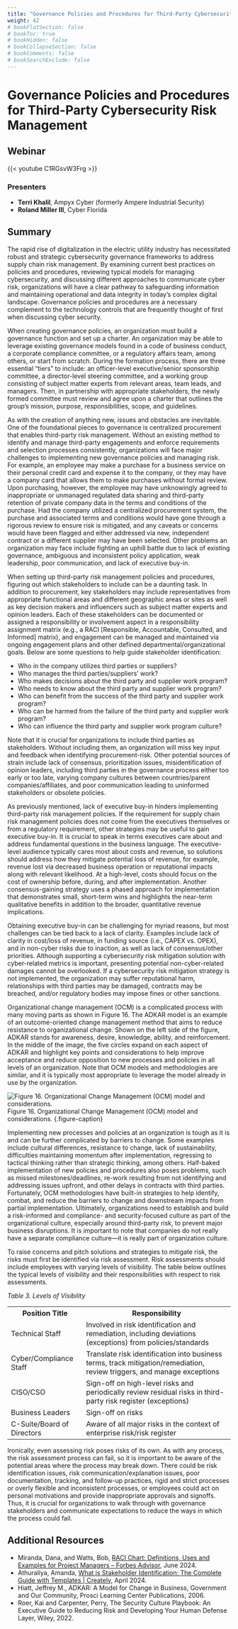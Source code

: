 ```yaml
---
title: "Governance Policies and Procedures for Third-Party Cybersecurity Risk Management"
weight: 42
# bookFlatSection: false
# bookToc: true
# bookHidden: false
# bookCollapseSection: false
# bookComments: false
# bookSearchExclude: false
---
```


# Governance Policies and Procedures for Third-Party Cybersecurity Risk Management

## Webinar
{{< youtube C1RGsvW3Frg >}}

### Presenters
* **Terri Khalil**, Ampyx Cyber (formerly Ampere Industrial Security)
* **Roland Miller III**, Cyber Florida

## Summary
The rapid rise of digitalization in the electric utility industry has necessitated robust and strategic cybersecurity governance frameworks to address supply chain risk management. By examining current best practices on policies and procedures, reviewing typical models for managing cybersecurity, and discussing different approaches to communicate cyber risk, organizations will have a clear pathway to safeguarding information and maintaining operational and data integrity in today’s complex digital landscape. Governance policies and procedures are a necessary complement to the technology controls that are frequently thought of first when discussing cyber security.

When creating governance policies, an organization must build a governance function and set up a charter. An organization may be able to leverage existing governance models found in a code of business conduct, a corporate compliance committee, or a regulatory affairs team, among others, or start from scratch. During the formation process, there are three essential “tiers” to include: an officer-level executive/senior sponsorship committee, a director-level steering committee, and a working group consisting of subject matter experts from relevant areas, team leads, and managers. Then, in partnership with appropriate stakeholders, the newly formed committee must review and agree upon a charter that outlines the group’s mission, purpose, responsibilities, scope, and guidelines.

As with the creation of anything new, issues and obstacles are inevitable. One of the foundational pieces to governance is centralized procurement that enables third-party risk management. Without an existing method to identify and manage third-party engagements and enforce requirements and selection processes consistently, organizations will face major challenges to implementing new governance policies and managing risk. For example, an employee may make a purchase for a business service on their personal credit card and expense it to the company, or they may have a company card that allows them to make purchases without formal review. Upon purchasing, however, the employee may have unknowingly agreed to inappropriate or unmanaged regulated data sharing and third-party retention of private company data in the terms and conditions of the purchase. Had the company utilized a centralized procurement system, the purchase and associated terms and conditions would have gone through a rigorous review to ensure risk is mitigated, and any caveats or concerns would have been flagged and either addressed via new, independent contract or a different supplier may have been selected. Other problems an organization may face include fighting an uphill battle due to lack of existing governance, ambiguous and inconsistent policy application, weak leadership, poor communication, and lack of executive buy-in.

When setting up third-party risk management policies and procedures, figuring out which stakeholders to include can be a daunting task. In addition to procurement, key stakeholders may include representatives from appropriate functional areas and different geographic areas or sites as well as key decision makers and influencers such as subject matter experts and opinion leaders. Each of these stakeholders can be documented or assigned a responsibility or involvement aspect in a responsibility assignment matrix (e.g., a RACI [Responsible, Accountable, Consulted, and Informed] matrix), and engagement can be managed and maintained via ongoing engagement plans and other defined departmental/organizational goals. Below are some questions to help guide stakeholder identification:

* Who in the company utilizes third parties or suppliers?
* Who manages the third parties/suppliers’ work?
* Who makes decisions about the third party and supplier work program?
* Who needs to know about the third party and supplier work program?
* Who can benefit from the success of the third party and supplier work program?
* Who can be harmed from the failure of the third party and supplier work program?
* Who can influence the third party and supplier work program culture?

Note that it is crucial for organizations to include third parties as stakeholders. Without including them, an organization will miss key input and feedback when identifying procurement-risk. Other potential sources of strain include lack of consensus, prioritization issues, misidentification of opinion leaders, including third parties in the governance process either too early or too late, varying company cultures between countries/parent companies/affiliates, and poor communication leading to uninformed stakeholders or obsolete policies.

As previously mentioned, lack of executive buy-in hinders implementing third-party risk management policies. If the requirement for supply chain risk management policies does not come from the executives themselves or from a regulatory requirement, other strategies may be useful to gain executive buy-in. It is crucial to speak in terms executives care about and address fundamental questions in the business language. The executive-level audience typically cares most about costs and revenue, so solutions should address how they mitigate potential loss of revenue, for example, revenue lost via decreased business operation or reputational impacts along with relevant likelihood. At a high-level, costs should focus on the cost of ownership before, during, and after implementation. Another consensus-gaining strategy uses a phased approach for implementation that demonstrates small, short-term wins and highlights the near-term qualitative benefits in addition to the broader, quantitative revenue implications.

Obtaining executive buy-in can be challenging for myriad reasons, but most challenges can be tied back to a lack of clarity. Examples include lack of clarity in cost/loss of revenue, in funding source (i.e., CAPEX vs. OPEX), and in non-cyber risks due to inaction, as well as lack of consensus/other priorities. Although supporting a cybersecurity risk mitigation solution with cyber-related metrics is important, presenting potential non-cyber-related damages cannot be overlooked. If a cybersecurity risk mitigation strategy is not implemented, the organization may suffer reputational harm, relationships with third parties may be damaged, contracts may be breached, and/or regulatory bodies may impose fines or other sanctions.

Organizational change management (OCM) is a complicated process with many moving parts as shown in Figure 16. The ADKAR model is an example of an outcome-oriented change management method that aims to reduce resistance to organizational change. Shown on the left side of the figure, ADKAR stands for awareness, desire, knowledge, ability, and reinforcement. In the middle of the image, the five circles expand on each aspect of ADKAR and highlight key points and considerations to help improve acceptance and reduce opposition to new processes and policies in all levels of an organization. Note that OCM models and methodologies are similar, and it is typically most appropriate to leverage the model already in use by the organization.

![Figure 16. Organizational Change Management (OCM) model and considerations.](/figures/070_OCM_model.png)  
Figure 16. Organizational Change Management (OCM) model and considerations.
{.figure-caption}

Implementing new processes and policies at an organization is tough as it is and can be further complicated by barriers to change. Some examples include cultural differences, resistance to change, lack of sustainability, difficulties maintaining momentum after implementation, regressing to tactical thinking rather than strategic thinking, among others. Half-baked implementation of new policies and procedures also poses problems, such as missed milestones/deadlines, re-work resulting from not identifying and addressing issues upfront, and other delays in contracts with third parties. Fortunately, OCM methodologies have built-in strategies to help identify, combat, and reduce the barriers to change and downstream impacts from partial implementation. Ultimately, organizations need to establish and build a risk-informed and compliance- and security-focused culture as part of the organizational culture, especially around third-party risk, to prevent major business disruptions. It is important to note that companies do not really have a separate compliance culture—it is really part of organization culture.

To raise concerns and pitch solutions and strategies to mitigate risk, the risks must first be identified via risk assessment. Risk assessments should include employees with varying levels of visibility. The table below outlines the typical levels of visibility and their responsibilities with respect to risk assessments. 

*Table 3. Levels of Visibility*
<table>
    <tr>
        <th>Position Title</th>
        <th>Responsibility</th>
    </tr>
    <tr>
        <td>Technical Staff</td>
        <td>Involved in risk identification and remediation, including deviations (exceptions) from policies/standards</td>
    </tr>
    <tr>
        <td>Cyber/Compliance Staff</td>
        <td>Translate risk identification into business terms, track mitigation/remediation, review triggers, and manage exceptions</td>
    </tr>
    <tr>
        <td>CISO/CSO</td>
        <td>Sign-off on high-level risks and periodically review residual risks in third-party risk register (exceptions)</td>
    </tr>
    <tr>
        <td>Business Leaders</td>
        <td>Sign-off on risks</td>
    </tr>
    <tr>
        <td>C-Suite/Board of Directors</td>
        <td>Aware of all major risks in the context of enterprise risk/risk register</td>
    </tr>
</table>

Ironically, even assessing risk poses risks of its own. As with any process, the risk assessment process can fail, so it is important to be aware of the potential areas where the process may break down. There could be risk identification issues, risk communication/explanation issues, poor documentation, tracking, and follow-up practices, rigid and strict processes or overly flexible and inconsistent processes, or employees could act on personal motivations and provide inappropriate approvals and signoffs. Thus, it is crucial for organizations to walk through with governance stakeholders and communicate expectations to reduce the ways in which the process could fail.

## Additional Resources
* Miranda, Dana, and Watts, Bob, [RACI Chart: Definitions, Uses and Examples for Project Managers – Forbes Advisor](https://www.forbes.com/advisor/business/raci-chart/), June 2024.
* Athuraliya, Amanda,  [What is Stakeholder Identification: The Complete Guide with Templates | Creately](https://creately.com/guides/stakeholder-identification/), April 2024.
* Hiatt, Jeffrey M., ADKAR: A Model for Change in Business, Government and Our Community, Prosci Learning Center Publications, 2006.
* Roer, Kai and Carpenter, Perry, The Security Culture Playbook: An Executive Guide to Reducing Risk and Developing Your Human Defense Layer, Wiley, 2022.

